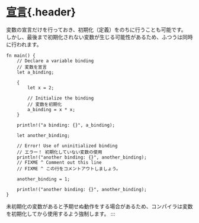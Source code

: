 # [宣言](#宣言){.header}

変数の宣言だけを行っておき、初期化（定義）をのちに行うことも可能です。
しかし、最後まで初期化されない変数が生じる可能性があるため、ふつうは同時に行われます。

    fn main() {
        // Declare a variable binding
        // 変数を宣言
        let a_binding;

        {
            let x = 2;

            // Initialize the binding
            // 変数を初期化
            a_binding = x * x;
        }

        println!("a binding: {}", a_binding);

        let another_binding;

        // Error! Use of uninitialized binding
        // エラー！ 初期化していない変数の使用
        println!("another binding: {}", another_binding);
        // FIXME ^ Comment out this line
        // FIXME ^ この行をコメントアウトしましょう。

        another_binding = 1;

        println!("another binding: {}", another_binding);
    }

未初期化の変数があると予期せぬ動作をする場合があるため、コンパイラは変数を初期化してから使用するよう強制します。
:::

